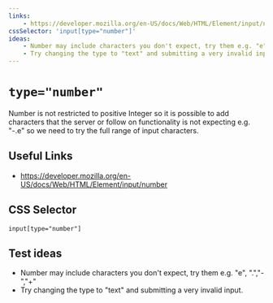 ```yaml
---
links:
    - https://developer.mozilla.org/en-US/docs/Web/HTML/Element/input/number
cssSelector: 'input[type="number"]'
ideas:
    - Number may include characters you don't expect, try them e.g. "e", ".","-","+"
    - Try changing the type to "text" and submitting a very invalid input.
---
```


# `type="number"`

Number is not restricted to positive Integer so it is possible to add characters that the server or follow on functionality is not expecting e.g. "-.e" so we need to try the full range of input characters.

## Useful Links

- https://developer.mozilla.org/en-US/docs/Web/HTML/Element/input/number


## CSS Selector

`input[type="number"]`

## Test ideas

- Number may include characters you don't expect, try them e.g. "e", ".","-","+"
- Try changing the type to "text" and submitting a very invalid input.



